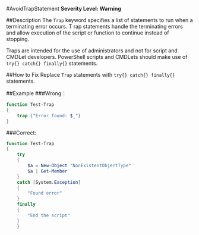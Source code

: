 #AvoidTrapStatement
**Severity Level: Warning**

##Description
The ```Trap``` keyword specifies a list of statements to run when a terminating error occurs. 
T
rap statements handle the terminating errors and allow execution of the script or function to continue instead of stopping.

Traps are intended for the use of administrators and not for script and CMDLet developers. PowerShell scripts and CMDLets should make use 
of ```try{} catch{} finally{}``` statements.

##How to Fix
Replace ```Trap``` statements with ```try{} catch{} finally{}``` statements.

##Example
###Wrong：    
``` PowerShell
function Test-Trap 
{
    trap {"Error found: $_"}
}
```

###Correct:    
``` PowerShell
function Test-Trap 
{
    try 
    {
        $a = New-Object "NonExistentObjectType"
        $a | Get-Member
    }
    catch [System.Exception]
    {
        "Found error"
    }
    finally
    {
        "End the script"
    }
    }
 ```
